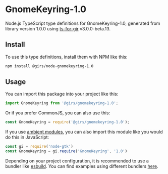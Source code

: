 
# GnomeKeyring-1.0

Node.js TypeScript type definitions for GnomeKeyring-1.0, generated from library version 1.0.0 using [ts-for-gir](https://github.com/gjsify/ts-for-gjs) v3.0.0-beta.13.

## Install

To use this type definitions, install them with NPM like this:
```bash
npm install @girs/node-gnomekeyring-1.0
```

## Usage

You can import this package into your project like this:
```ts
import GnomeKeyring from '@girs/gnomekeyring-1.0';
```

Or if you prefer CommonJS, you can also use this:
```ts
const GnomeKeyring = require('@girs/gnomekeyring-1.0');
```

If you use [ambient modules](https://github.com/gjsify/ts-for-gir/tree/main/packages/cli#ambient-modules), you can also import this module like you would do this in JavaScript:

```ts
const gi = require('node-gtk')
const GnomeKeyring = gi.require('GnomeKeyring', '1.0')
```

Depending on your project configuration, it is recommended to use a bundler like [esbuild](https://esbuild.github.io/). You can find examples using different bundlers [here](https://github.com/gjsify/ts-for-gir/tree/main/examples).